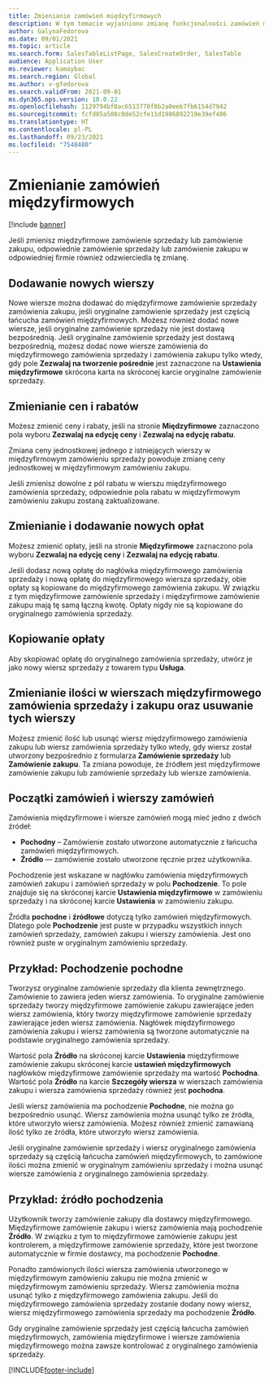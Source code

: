 ```yaml
---
title: Zmienianie zamówień międzyfirmowych
description: W tym temacie wyjaśniono zmianę funkcjonalności zamówień międzyfirmowych
author: GalynaFedorova
ms.date: 09/01/2021
ms.topic: article
ms.search.form: SalesTableListPage, SalesCreateOrder, SalesTable
audience: Application User
ms.reviewer: kamaybac
ms.search.region: Global
ms.author: v-gfedorova
ms.search.validFrom: 2021-09-01
ms.dyn365.ops.version: 10.0.22
ms.openlocfilehash: 1129794bf0ac6513770f8b2a0eeb7fb6154d7942
ms.sourcegitcommit: fcfd85a508c0de52cfe11d1986892219e39ef406
ms.translationtype: HT
ms.contentlocale: pl-PL
ms.lasthandoff: 09/23/2021
ms.locfileid: "7548480"
---
```

# <a name="change-intercompany-orders"></a>Zmienianie zamówień międzyfirmowych

[!include [banner](../../includes/banner.md)]

Jeśli zmienisz międzyfirmowe zamówienie sprzedaży lub zamówienie zakupu, odpowiednie zamówienie sprzedaży lub zamówienie zakupu w odpowiedniej firmie również odzwierciedla tę zmianę.

## <a name="adding-new-lines"></a>Dodawanie nowych wierszy

Nowe wiersze można dodawać do międzyfirmowe zamówienie sprzedaży zamówienia zakupu, jeśli oryginalne zamówienie sprzedaży jest częścią łańcucha zamówień międzyfirmowych. Możesz również dodać nowe wiersze, jeśli oryginalne zamówienie sprzedaży nie jest dostawą bezpośrednią. Jeśli oryginalne zamówienie sprzedaży jest dostawą bezpośrednią, możesz dodać nowe wiersze zamówienia do międzyfirmowego zamówienia sprzedaży i zamówienia zakupu tylko wtedy, gdy pole **Zezwalaj na tworzenie pośrednie** jest zaznaczone na **Ustawienia międzyfirmowe** skrócona karta na skróconej karcie oryginalne zamówienie sprzedaży.

## <a name="changing-prices-and-discounts"></a>Zmienianie cen i rabatów

Możesz zmienić ceny i rabaty, jeśli na stronie **Międzyfirmowe** zaznaczono pola wyboru **Zezwalaj na edycję ceny** i **Zezwalaj na edycję rabatu**.

Zmiana ceny jednostkowej jednego z istniejących wierszy w międzyfirmowym zamówieniu sprzedaży powoduje zmianę ceny jednostkowej w międzyfirmowym zamówieniu zakupu.

Jeśli zmienisz dowolne z pól rabatu w wierszu międzyfirmowego zamówienia sprzedaży, odpowiednie pola rabatu w międzyfirmowym zamówieniu zakupu zostaną zaktualizowane.

## <a name="changing-and-adding-new-charges"></a>Zmienianie i dodawanie nowych opłat

Możesz zmienić opłaty, jeśli na stronie **Międzyfirmowe** zaznaczono pola wyboru **Zezwalaj na edycję ceny** i **Zezwalaj na edycję rabatu**.

Jeśli dodasz nową opłatę do nagłówka międzyfirmowego zamówienia sprzedaży i nową opłatę do międzyfirmowego wiersza sprzedaży, obie opłaty są kopiowane do międzyfirmowego zamówienia zakupu. W związku z tym międzyfirmowe zamówienie sprzedaży i międzyfirmowe zamówienie zakupu mają tę samą łączną kwotę. Opłaty nigdy nie są kopiowane do oryginalnego zamówienia sprzedaży.

## <a name="copying-a-fee"></a>Kopiowanie opłaty

Aby skopiować opłatę do oryginalnego zamówienia sprzedaży, utwórz je jako nowy wiersz sprzedaży z towarem typu **Usługa**.

## <a name="changing-quantities-and-deleting-intercompany-purchases-and-sales-order-lines"></a>Zmienianie ilości w wierszach międzyfirmowego zamówienia sprzedaży i zakupu oraz usuwanie tych wierszy

Możesz zmienić ilość lub usunąć wiersz międzyfirmowego zamówienia zakupu lub wiersz zamówienia sprzedaży tylko wtedy, gdy wiersz został utworzony bezpośrednio z formularza **Zamówienie sprzedaży** lub **Zamówienie zakupu**. Ta zmiana powoduje, że źródłem jest międzyfirmowe zamówienie zakupu lub zamówienie sprzedaży lub wiersze zamówienia.

## <a name="origins-of-orders-and-order-lines"></a>Początki zamówień i wierszy zamówień

Zamówienia międzyfirmowe i wiersze zamówień mogą mieć jedno z dwóch źródeł:

- **Pochodny** – Zamówienie zostało utworzone automatycznie z łańcucha zamówień międzyfirmowych.
- **Źródło**  — zamówienie zostało utworzone ręcznie przez użytkownika.

Pochodzenie jest wskazane w nagłówku zamówienia międzyfirmowych zamówień zakupu i zamówień sprzedaży w polu **Pochodzenie**. To pole znajduje się na skróconej karcie **Ustawienia międzyfirmowe** w zamówieniu sprzedaży i na skróconej karcie **Ustawienia** w zamówieniu zakupu.

Źródła **pochodne** i **źródłowe** dotyczą tylko zamówień międzyfirmowych. Dlatego pole **Pochodzenie** jest puste w przypadku wszystkich innych zamówień sprzedaży, zamówień zakupu i wierszy zamówienia. Jest ono również puste w oryginalnym zamówieniu sprzedaży.

## <a name="example-derived-origin"></a>Przykład: Pochodzenie pochodne

Tworzysz oryginalne zamówienie sprzedaży dla klienta zewnętrznego. Zamówienie to zawiera jeden wiersz zamówienia. To oryginalne zamówienie sprzedaży tworzy międzyfirmowe zamówienie zakupu zawierające jeden wiersz zamówienia, który tworzy międzyfirmowe zamówienie sprzedaży zawierające jeden wiersz zamówienia. Nagłówek międzyfirmowego zamówienia zakupu i wiersz zamówienia są tworzone automatycznie na podstawie oryginalnego zamówienia sprzedaży.

Wartość pola **Źródło** na skróconej karcie **Ustawienia** międzyfirmowe zamówienie zakupu skróconej karcie **ustawień międzyfirmowych** nagłówków międzyfirmowe zamówienie sprzedaży ma wartość **Pochodna**. Wartość pola **Źródło** na karcie **Szczegóły wiersza** w wierszach zamówienia zakupu i wiersza zamówienia sprzedaży również jest **pochodna**.

Jeśli wiersz zamówienia ma pochodzenie **Pochodne**, nie można go bezpośrednio usunąć. Wiersz zamówienia można usunąć tylko ze źródła, które utworzyło wiersz zamówienia. Możesz również zmienić zamawianą ilość tylko ze źródła, które utworzyło wiersz zamówienia.

Jeśli oryginalne zamówienie sprzedaży i wiersz oryginalnego zamówienia sprzedaży są częścią łańcucha zamówień międzyfirmowych, to zamówione ilości można zmienić w oryginalnym zamówieniu sprzedaży i można usunąć wiersze zamówienia z oryginalnego zamówienia sprzedaży.

## <a name="example-source-origin"></a>Przykład: źródło pochodzenia

Użytkownik tworzy zamówienie zakupy dla dostawcy międzyfirmowego. Międzyfirmowe zamówienie zakupu i wiersz zamówienia mają pochodzenie **Źródło**. W związku z tym to międzyfirmowe zamówienie zakupu jest kontrolerem, a międzyfirmowe zamówienie sprzedaży, które jest tworzone automatycznie w firmie dostawcy, ma pochodzenie **Pochodne**.

Ponadto zamówionych ilości wiersza zamówienia utworzonego w międzyfirmowym zamówieniu zakupu nie można zmienić w międzyfirmowym zamówieniu sprzedaży. Wiersz zamówienia można usunąć tylko z międzyfirmowego zamówienia zakupu. Jeśli do międzyfirmowego zamówienia sprzedaży zostanie dodany nowy wiersz, wiersz międzyfirmowego zamówienia sprzedaży ma pochodzenie **Źródło**.

Gdy oryginalne zamówienie sprzedaży jest częścią łańcucha zamówień międzyfirmowych, zamówienia międzyfirmowe i wiersze zamówienia międzyfirmowego można zawsze kontrolować z oryginalnego zamówienia sprzedaży.

[!INCLUDE[footer-include](../../includes/footer-banner.md)]
